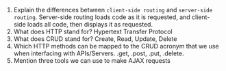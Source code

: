 1.  Explain the differences between `client-side routing` and `server-side routing`.
        Server-side routing loads code as it is requested, and client-side loads all code, then displays it as requested.
1.  What does HTTP stand for?
        Hypertext Transfer Protocol
1.  What does CRUD stand for?
        Create, Read, Update, Delete
1.  Which HTTP methods can be mapped to the CRUD acronym that we use when interfacing with APIs/Servers.
        .get, .post, .put, .delete.
1.  Mention three tools we can use to make AJAX requests
        